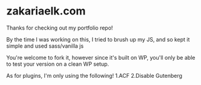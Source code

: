 # zakariaelk.com

Thanks for checking out my portfolio repo!

By the time I was working on this, I tried to brush up my JS, and so kept it simple and used sass/vanilla js

You're welcome to fork it, however since it's built on WP, you'll only be able to test your version on a clean WP setup.

As for plugins, I'm only using the following!
1.ACF
2.Disable Gutenberg
